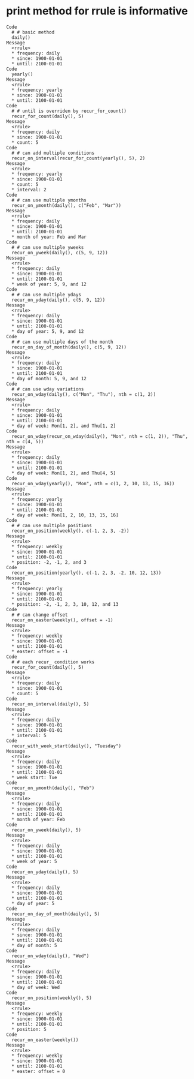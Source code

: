 # print method for rrule is informative

    Code
      # # basic method
      daily()
    Message
      <rrule>
      * frequency: daily
      * since: 1900-01-01
      * until: 2100-01-01
    Code
      yearly()
    Message
      <rrule>
      * frequency: yearly
      * since: 1900-01-01
      * until: 2100-01-01
    Code
      # # until is overriden by recur_for_count()
      recur_for_count(daily(), 5)
    Message
      <rrule>
      * frequency: daily
      * since: 1900-01-01
      * count: 5
    Code
      # # can add multiple conditions
      recur_on_interval(recur_for_count(yearly(), 5), 2)
    Message
      <rrule>
      * frequency: yearly
      * since: 1900-01-01
      * count: 5
      * interval: 2
    Code
      # # can use multiple ymonths
      recur_on_ymonth(daily(), c("Feb", "Mar"))
    Message
      <rrule>
      * frequency: daily
      * since: 1900-01-01
      * until: 2100-01-01
      * month of year: Feb and Mar
    Code
      # # can use multiple yweeks
      recur_on_yweek(daily(), c(5, 9, 12))
    Message
      <rrule>
      * frequency: daily
      * since: 1900-01-01
      * until: 2100-01-01
      * week of year: 5, 9, and 12
    Code
      # # can use multiple ydays
      recur_on_yday(daily(), c(5, 9, 12))
    Message
      <rrule>
      * frequency: daily
      * since: 1900-01-01
      * until: 2100-01-01
      * day of year: 5, 9, and 12
    Code
      # # can use multiple days of the month
      recur_on_day_of_month(daily(), c(5, 9, 12))
    Message
      <rrule>
      * frequency: daily
      * since: 1900-01-01
      * until: 2100-01-01
      * day of month: 5, 9, and 12
    Code
      # # can use wday variations
      recur_on_wday(daily(), c("Mon", "Thu"), nth = c(1, 2))
    Message
      <rrule>
      * frequency: daily
      * since: 1900-01-01
      * until: 2100-01-01
      * day of week: Mon[1, 2], and Thu[1, 2]
    Code
      recur_on_wday(recur_on_wday(daily(), "Mon", nth = c(1, 2)), "Thu", nth = c(4, 5))
    Message
      <rrule>
      * frequency: daily
      * since: 1900-01-01
      * until: 2100-01-01
      * day of week: Mon[1, 2], and Thu[4, 5]
    Code
      recur_on_wday(yearly(), "Mon", nth = c(1, 2, 10, 13, 15, 16))
    Message
      <rrule>
      * frequency: yearly
      * since: 1900-01-01
      * until: 2100-01-01
      * day of week: Mon[1, 2, 10, 13, 15, 16]
    Code
      # # can use multiple positions
      recur_on_position(weekly(), c(-1, 2, 3, -2))
    Message
      <rrule>
      * frequency: weekly
      * since: 1900-01-01
      * until: 2100-01-01
      * position: -2, -1, 2, and 3
    Code
      recur_on_position(yearly(), c(-1, 2, 3, -2, 10, 12, 13))
    Message
      <rrule>
      * frequency: yearly
      * since: 1900-01-01
      * until: 2100-01-01
      * position: -2, -1, 2, 3, 10, 12, and 13
    Code
      # # can change offset
      recur_on_easter(weekly(), offset = -1)
    Message
      <rrule>
      * frequency: weekly
      * since: 1900-01-01
      * until: 2100-01-01
      * easter: offset = -1
    Code
      # # each recur_ condition works
      recur_for_count(daily(), 5)
    Message
      <rrule>
      * frequency: daily
      * since: 1900-01-01
      * count: 5
    Code
      recur_on_interval(daily(), 5)
    Message
      <rrule>
      * frequency: daily
      * since: 1900-01-01
      * until: 2100-01-01
      * interval: 5
    Code
      recur_with_week_start(daily(), "Tuesday")
    Message
      <rrule>
      * frequency: daily
      * since: 1900-01-01
      * until: 2100-01-01
      * week start: Tue
    Code
      recur_on_ymonth(daily(), "Feb")
    Message
      <rrule>
      * frequency: daily
      * since: 1900-01-01
      * until: 2100-01-01
      * month of year: Feb
    Code
      recur_on_yweek(daily(), 5)
    Message
      <rrule>
      * frequency: daily
      * since: 1900-01-01
      * until: 2100-01-01
      * week of year: 5
    Code
      recur_on_yday(daily(), 5)
    Message
      <rrule>
      * frequency: daily
      * since: 1900-01-01
      * until: 2100-01-01
      * day of year: 5
    Code
      recur_on_day_of_month(daily(), 5)
    Message
      <rrule>
      * frequency: daily
      * since: 1900-01-01
      * until: 2100-01-01
      * day of month: 5
    Code
      recur_on_wday(daily(), "Wed")
    Message
      <rrule>
      * frequency: daily
      * since: 1900-01-01
      * until: 2100-01-01
      * day of week: Wed
    Code
      recur_on_position(weekly(), 5)
    Message
      <rrule>
      * frequency: weekly
      * since: 1900-01-01
      * until: 2100-01-01
      * position: 5
    Code
      recur_on_easter(weekly())
    Message
      <rrule>
      * frequency: weekly
      * since: 1900-01-01
      * until: 2100-01-01
      * easter: offset = 0

